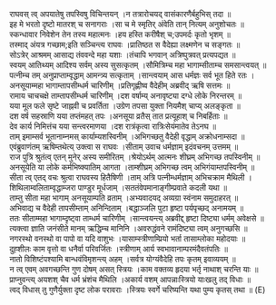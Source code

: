 

  
राघवस् त्व् अपयातेषु तपस्विषु विचिन्तयन् ।न तत्रारोचयद् वासंकारणैर्बहुभिस् तदा  ॥   
इह मे भरतो दृष्टो मातरश् च सनागराः ।सा च मे स्मृतिर् अंवेति तान् नित्यम् अनुशोचतः  ॥   
स्कन्धावार निवेशेन तेन तस्य महात्मनः ।हय हस्ति करीषैश् च;उपमर्दः कृतो भृशम्  ॥   
तस्माद् अंयत्र गच्छाम;इति सञ्चिन्त्य राघवः ।प्रातिष्ठत स वैदेह्या लक्ष्मणेन च सङ्गतः  ॥   
सोऽत्रेर् आश्रमम् आसाद्य तंववन्दे महा यशाः ।तंचापि भगवान् अत्रिष्पुत्रवत् प्रत्यपद्यत  ॥   
स्वयम् आतिथ्यम् आदिश्य सर्वम् अस्य सुसत्कृतम् ।सौमित्रिम्च महा भागाम्सीताम्च समसान्त्वयत्  ॥   
पत्नीम्च तम् अनुप्राप्ताम्वृद्धाम् आमन्त्र्य सत्कृताम् ।सान्त्वयाम् आस धर्मज्ञः सर्व भूत हिते रतः ।  
अनसूयाम्महा भागाम्तापसीम्धर्म चारिणीम् ।प्रतिगृह्णीष्व वैदेहीम् अब्रवीद् ऋषि सत्तमः  ॥   
रामाय चाचचक्षे ताम्तापसीम्धर्म चारिणीम् ।दश वर्षाम्य् अनावृष्ट्या दग्धे लोके निरन्तरम्  ॥   
यया मूल फले सृष्टे जाह्नवी च प्रवर्तिता ।उग्रेण तपसा युक्ता नियमैश् चाप्य् अलङ्कृता  ॥   
दश वर्ष सहस्राणि यया तप्तंमहत् तपः ।अनसूया व्रतैस् तात प्रत्यूहाश् च निबर्हिताः  ॥   
देव कार्य निमित्तंच यया सन्त्वरमाणया ।दश रात्रंकृत्वा रात्रिःसेयंमातेव तेऽनघ  ॥   
ताम् इमाम्सर्व भूतानाम्नमस् कार्याम्यशस्विनीम् ।अभिगच्छतु वैदेही वृद्धाम् अक्रोधनाम्सदा  ॥   
एवंब्रुवाणंतम् ऋषिम्तथेत्य् उक्त्वा स राघवः ।सीताम् उवाच धर्मज्ञाम् इदंवचनम् उत्तमम्  ॥   
राज पुत्रि श्रुतंत्व् एतन् मुनेर् अस्य समीरितम् ।श्रेयोऽर्थम् आत्मनः शीघ्रम् अभिगच्छ तपस्विनीम्  ॥   
अनसूयेति या लोके कर्मभिष्क्यातिम् आगता ।ताम्शीघ्रम् अभिगच्छ त्वम् अभिगंयाम्तपस्विनीम्  ॥   
सीता त्व् एतद् वचः श्रुत्वा राघवस्य हितैषिणी ।ताम् अत्रि पत्नीम्धर्मज्ञाम् अभिचक्राम मैथिली ।  
शिथिलाम्वलिताम्वृद्धाम्जरा पाण्डुर मूर्धजाम् ।सततंवेपमानाङ्गीम्प्रवाते कदली यथा  ॥   
ताम्तु सीता महा भागाम् अनसूयाम्पति व्रताम् ।अभ्यवादयद् अव्यग्रा स्वंनाम समुदाहरत्  ॥   
अभिवाद्य च वैदेही तापसीम्ताम् अनिन्दिताम् ।बद्धाञ्जलि पुटा हृष्टा पर्यपृच्छद् अनामयम्  ॥   
ततः सीताम्महा भागाम्दृष्ट्वा ताम्धर्म चारिणीम् ।सान्त्वयन्त्य् अब्रवीद्द् हृष्टा दिष्ट्या धर्मम् अवेक्षसे  ॥   
त्यक्त्वा ज्ञाति जनंसीते मानम् ऋद्धिम्च मानिनि ।अवरुद्धंवने रामंदिष्ट्या त्वम् अनुगच्छसि  ॥   
नगरस्थो वनस्थो वा पापो वा यदि वाशुभः ।यासाम्स्त्रीणाम्प्रियो भर्ता तासाम्लोका महोदयाः  ॥   
दुह्शीलः काम वृत्तो वा धनैर्वा परिवर्जितः ।स्त्रीणाम् आर्य स्वभावानाम्परमंदैवतंपतिः  ॥   
नातो विशिष्टंपश्यामि बान्धवंविमृशन्त्य् अहम् ।सर्वत्र योग्यंवैदेहि तपः कृतम् इवाव्ययम्  ॥   
न त्व् एवम् अवगच्छन्ति गुण दोषम् असत् स्त्रियः ।काम वक्तव्य हृदया भर्तृ नाथाश् चरन्ति याः  ॥   
प्राप्नुवन्त्य् अयशश् चैव धर्म भ्रंशंच मैथिलि ।अकार्य वशम् आपन्नाःस्त्रियो याःखलु तद् विधाः  ॥   
त्वद् विधास् तु गुणैर्युक्ता दृष्ट लोक परावराः ।स्त्रियः स्वर्गे चरिष्यन्ति यथा पुम्य कृतस् तथा  ॥ (E)  
